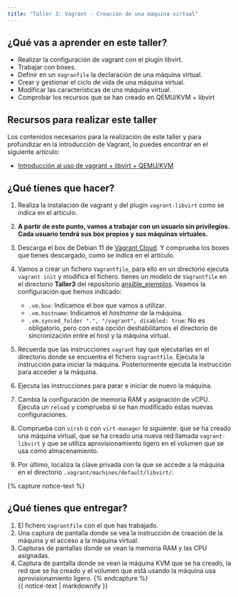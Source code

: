 ```yaml
---
title: "Taller 3: Vagrant - Creación de una máquina virtual"
---
```


## ¿Qué vas a aprender en este taller?

* Realizar la configuración de vagrant con el plugin libvirt.
* Trabajar con boxes.
* Definir en un `Vagranfile` la declaración de una máquina virtual.
* Crear y gestionar el ciclo de vida de una máquina virtual.
* Modificar las características de una máquina virtual.
* Comprobar los recursos que se han creado en QEMU/KVM + libvirt

## Recursos para realizar este taller

Los contenidos necesarios para la realización de este taller y para profundizar en la introducción de Vagrant, lo puedes encontrar en el siguiente artículo:

* [Introducción al uso de vagrant + libvirt + QEMU/KVM](https://www.josedomingo.org/pledin/2021/09/introduccion-vagrant-libvirt/)

## ¿Qué tienes que hacer?

1. Realiza la instalación de vagrant y del plugin `vagrant-libvirt` como se indica en el artículo.
2. **A partir de este punto, vamos a trabajar con un usuario sin privilegios. Cada usuario tendrá sus box propios y sus máquinas virtuales.** 
3. Descarga el box de Debian 11 de [Vagrant Cloud](https://app.vagrantup.com/boxes/search). Y comprueba los boxes que tienes descargado, como se indica en el artículo.
4. Vamos a crear un fichero `Vagrantfile`, para ello en un directorio ejecuta `vagrant init` y modifica el fichero. tienes un modelo de `Vagrantfile` en el directorio **Taller3** del repositorio [ansible_ejemplos](https://github.com/josedom24/ansible_ejemplos). Veamos la configuración que hemos indicado:

	* `.vm.box`: Indicamos el box que vamos a utilizar.
	* `.vm.hostname`: Indicamos el *hostname* de la máquina.
	* `.vm.synced_folder ".", "/vagrant", disabled: true`: No es obligatorio, pero con esta opción deshabilitamos el directorio de sincronización entre el host y la máquina virtual.

5. Recuerda que las instrucciones `vagrant` hay que ejecutarlas en el directorio donde se encuentra el fichero `Vagrantfile`. Ejecuta la instrucción para iniciar la máquina. Posteriormente ejecuta la instrucción para acceder a la máquina.
6. Ejecuta las instrucciones para parar e iniciar de nuevo la máquina. 
7. Cambia la configuración de memoria RAM y asignación de vCPU. Ejecuta un `reload` y comprueba si se han modificado estas nuevas configuraciones.
8. Comprueba con `virsh` o con `virt-manager` lo siguiente: que se ha creado una máquina virtual, que se ha creado una nueva red llamada `vagrant-libvirt` y que se utiliza aprovisionamiento ligero en el volumen que se usa como almacenamiento.
9. Por último, localiza la clave privada con la que se accede a la máquina en el directorio `.vagrant/machines/default/libvirt/`.

{% capture notice-text %}
## ¿Qué tienes que entregar?

1. El fichero `Vagrantfile` con el que has trabajado.
2. Una captura de pantalla donde se vea la instrucción de creación de la máquina y el acceso a la máquina virtual.
3. Capturas de pantallas donde se vean la memoria RAM y las CPU asignadas.
4. Captura de pantalla donde se vean la máquina KVM que se ha creado, la red que se ha creado y el volumen que está usando la máquina usa aprovisionamiento ligero.
{% endcapture %}<div class="notice--info">{{ notice-text | markdownify }}</div>
